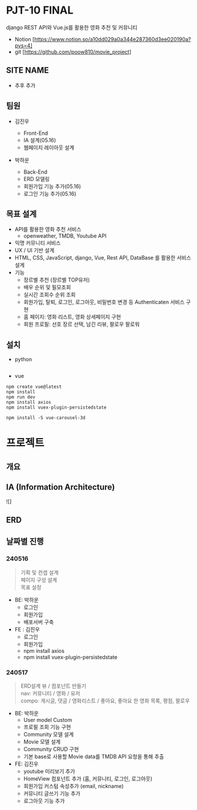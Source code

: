 # PJT-10 FINAL
django REST API와 Vue.js를 활용한 영화 추천 및 커뮤니티
- Notion 
[https://www.notion.so/a10dd029a0a344e287360d3ee020190a?pvs=4]
- git
[https://github.com/poow810/movie_project]
## SITE NAME
- 추후 추가

## 팀원
- 김진우
  - Front-End
  - IA 설계(05.16)
  - 웹페이지 레이아웃 설계

- 박하운
  - Back-End
  - ERD 모델링
  - 회원가입 기능 추가(05.16)
  - 로그인 기능 추가(05.16)

## 목표 설계
- API를 활용한 영화 추천 서비스
  - openweather, TMDB, Youtube API
- 익명 커뮤니티 서비스
- UX / UI 기반 설계
- HTML, CSS, JavaScript, django, Vue, Rest API, DataBase 를 활용한 서비스 설계
- 기능
  - 장르별 추천 (장르별 TOP유저)
  - 배우 순위 및 필모조회
  - 실시간 조회수 순위 조회
  - 회원가입, 탈퇴, 로그인, 로그아웃, 비밀번호 변경 등 Authenticaten 서비스 구현
  - 홈 페이지: 영화 리스트, 영화 상세페이지 구현
  - 회원 프로필: 선호 장르 선택, 남긴 리뷰, 팔로우 팔로워

## 설치
- python
```

```
- vue
```
npm create vue@latest
npm install
npm run dev
npm install axios
npm install vuex-plugin-persistedstate

npm install -S vue-carousel-3d
```

# 프로젝트
## 개요
## IA (Information Architecture)
![]
## ERD



## 날짜별 진행
### 240516
> 기획 및 컨셉 설계 <br>
> 페이지 구성 설계 <br>
> 목표 설정 <br>
- BE: 박하운
  - 로그인
  - 회원가입
  - 배포서버 구축
- FE : 김진우
  - 로그인
  - 회원가입
  - npm install axios
  - npm install vuex-plugin-persistedstate

### 240517
> ERD설계
> 뷰 / 컴포넌트 만들기 <br>
> nav: 커뮤니티 / 영화 / 유저 <br>
> compo: 게시글, 댓글 / 영화리스트 / 좋아요, 좋아요 한 영화 목록, 평점, 팔로우 <br>

- BE: 박하운
  - User model Custom
  - 프로필 조회 기능 구현
  - Community 모델 설계
  - Movie 모델 설계
  - Community CRUD 구현
  - 기본 base로 사용할 Movie data를 TMDB API 요청을 통해 추출
- FE: 김진우
  - youtube 미리보기 추가
  - HomeView 컴포넌트 추가 (홈, 커뮤니티, 로그인, 로그아웃)
  - 회원가입 커스텀 속성추가 (email, nickname)
  - 커뮤니티 글쓰기 기능 추가
  - 로그아웃 기능 추가
